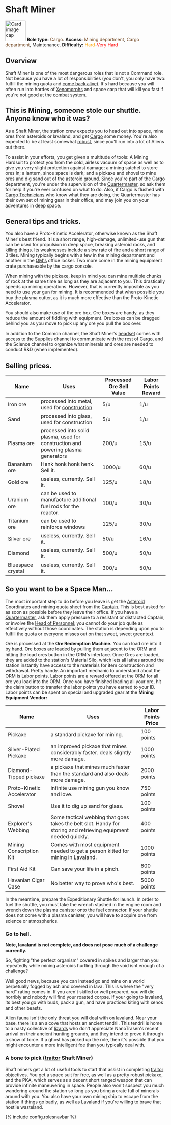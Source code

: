 # Shaft Miner

<div class="card bg-dark text-white">
    <div class="card-body">
        <div class="card-img-top d-flex align-items-center">
            <div>
                <img class="img-fluid" width=64 src="https://raw.githubusercontent.com/unitystation/unitystation-wiki/master/docs/assets/images/jobs/Generic_miner.png" alt="Card image cap">
                <b>Role type:</b> <font color= "#734823">Cargo</font>. <b>Access:</b> <font color="#734823">Mining department</font>, <font color="#734823">Cargo department</font>, Maintenance. <b>Difficulty:</b> <font color="Orange">Hard</font>-<font color="Red">Very Hard</font>
            </div>
        </div>
    </div>
</div>

## Overview

Shaft Miner is one of the most dangerous roles that is not a Command role. Not because you have a lot of responsibilities (you don't, you only have two: fulfill the mining quota and [come back alive](So-close-to-impossible-that-it-might-as-well-not-even-exist.md)). It's hard because you will often run into hordes of [Xenomorphs](Xenomorph.md) and space carp that will kill you fast if you're not good at the [combat](Combat.md) system.

## This is Mining, someone stole our shuttle. Anyone know who it was?

As a Shaft Miner, the station crew expects you to head out into space, mine ores from asteroids or lavaland, and get [Cargo](Cargo-Technician.md) some money. You're also expected to be at least somewhat [robust](Combat.md), since you'll run into a lot of Aliens out there.

To assist in your efforts, you get given a multitude of tools: A Mining Hardsuit to protect you from the cold, airless vacuum of space as well as to give you very slight protection against damage; a mining satchel to store ores in; a lantern, since space is dark; and a pickaxe and shovel to mine ores and dig sand out of the asteroid ground. Since you're part of the Cargo department, you're under the supervision of the [Quartermaster](Quartermaster.md), so ask them for help if you're ever confused on what to do. Also, if Cargo is flushed with [Cargo Technicians](Cargo-Technician.md) who know what they are doing, the Quartermaster has their own set of mining gear in their office, and may join you on your adventures in deep space.

## General tips and tricks.

You also have a Proto-Kinetic Accelerator, otherwise known as the Shaft Miner's best friend. It is a short range, high-damage, unlimited-use gun that can be used for propulsion in deep space, breaking asteroid rocks, and killing things. Its weaknesses include a slow rate of fire and a short range of 3 tiles. Mining typically begins with a few in the mining department and another in the [QM's](Quartermaster.md) office locker. Two more come in the mining equipment crate purchaseable by the cargo console.

When mining with the pickaxe, keep in mind you can mine multiple chunks of rock at the same time as long as they are adjacent to you. This drastically speeds up mining operations. However, that is currently imposible as you need to use your gun for mining. It is recommended that when possible you buy the plasma cutter, as it is much more effective than the Proto-Kinetic Accelerator.

You should also make use of the ore box. Ore boxes are handy, as they reduce the amount of fiddling with equipment. Ore boxes can be dragged behind you as you move to pick up any ore you pull the box over.

In addition to the Common channel, the Shaft Miner's [headset](Headset.md) comes with access to the Supplies channel to communicate with the rest of [Cargo](Cargo-Technician.md), and the Science channel to organize what minerals and ores are needed to conduct R&D (when implemented).

## Selling prices.

| Name              | Uses                                                         | Processed Ore Sell Value |  Labor Points Reward |
| ----------------- | ------------------------------------------------------------ | -------------------- | -------------------- |
| Iron ore          | processed into metal, used for [construction](Construction.md)| 5/u                  | 1/u |
| Sand              | processed into glass, used for construction                  | 5/u                  | 1/u |
| Plasma ore        | processed into solid plasma, used for construction and powering plasma generators | 200/u                | 15/u |
| Bananium ore      | Henk honk honk henk. Sell it.                                | 1000/u               | 60/u |
| Gold ore          | useless, currently. Sell it.                                 | 125/u                | 18/u |
| Uranium ore       | can be used to manufacture additional fuel rods for the reactor. | 100/u                | 30/u |
| Titanium ore      | can be used to reinforce windows           | 125/u                | 30/u |
| Silver ore        | useless, currently. Sell it.                                 | 50/u                 | 16/u |
| Diamond           | useless, currently. Sell it.                                 | 500/u                | 50/u |
| Bluespace crystal | useless, currently. Sell it.                                 | 300/u                | 50/u |

## So you want to be a Space Man...

The most important step to do before you leave is get the [Asteroid](Asteroid.md) Coordinates and mining quota sheet from the [Captain](Captain.md). This is best asked for as soon as possible before they leave their office. If you have a [Quartermaster](Quartermaster.md), ask them apply pressure to a resistant or distracted Captain, or involve the [Head of Personnel](HoP.md); you cannot do your job quite as effectively without those coordinates. The station is depending upon you to fulfill the quota or everyone misses out on that sweet, sweet greentext.

Ore is processed at the **Ore Redemption Machine.** You can load ore into it by hand. Ore boxes are loaded by pulling them adjacent to the ORM and hitting the load ores button in the ORM's interface. Once Ores are loaded, they are added to the station's Material Silo, which lets all lathes around the station instantly have access to the materials for item construction and withdrawal. Pretty handy. An important mechanic to understand about the ORM is Labor points. Labor points are a reward offered at the ORM for all ore you load into the ORM. Once you have finished loading all your ore, hit the claim button to transfer the labor points you have earned to your ID. Labor points can be spent on special and upgraded gear at the **Mining Equipment Vendor:**


| Name              | Uses                                                         | Labor Points Price |
| ----------------- | ------------------------------------------------------------ | -------------------- |
| Pickaxe        | a standard pickaxe for mining. | 100 points                |
| Silver-Plated Pickaxe            | an improved pickaxe that mines considerably faster. deals slightly more damage.                  | 1000 points                 |
| Diamond-Tipped pickaxe       | a pickaxe that mines much faster than the standard and also deals more damage. | 2000 points                |
| Proto-Kinetic Accelerator     | infinite use mining gun you know and love.                                | 750 points              |
| Shovel         | Use it to dig up sand for glass.                                | 100 points               |
| Explorer's Webbing      | Some tactical webbing that goes takes the belt slot. Handy for storing and retrieving equipment needed quickly. | 400 points               |
| Mining Conscription Kit     | Comes with most equipment needed to get a person kitted for mining in Lavaland.         | 1000 points                |
| First Aid Kit        | Can save your life in a pinch.                                 | 600 points                |
| Havanian Cigar Case           | No better way to prove who's best.                                | 5000 points                |


In the meantime, prepare the Expeditionary Shuttle for launch. In order to fuel the shuttle, you must take the wrench stashed in the engine room and wrench down the plasma canister onto the fuel connector. If your shuttle does not come with a plasma canister, you will have to acquire one from science or atmospherics.

### Go to hell.

**Note, lavaland is not complete, and does not pose much of a challenge currently.**

So, fighting "the perfect organism" covered in spikes and larger than you repeatedly while mining asteroids hurtling through the void isnt enough of a challenge? 

Well good news, because you can instead go and mine on a world perpetually fogged by ash and covered in lava. This is where the "very hard" rating comes in. If you aren't skilled or well prepared, you will die horribly and nobody will find your roasted corpse. If your going to lavaland, its best you go with buds, pack a gun, and have practiced kiting with xenos and other beasts. 

Alien fauna isn't the only threat you will deal with on lavaland. Near your base, there is a an alcove that hosts an ancient tendril. This tendril is home to a nasty collective of [lizards](ashwalker.md) who don't appreciate NanoTrasen's recent arrival on their ancient hunting grounds, and they intend to prove it through a show of force. If a ghost has picked up the role, then it's possible that you might encounter a more intelligent foe than you typically deal with. 

### A bone to pick ([traitor](traitor.md) Shaft Miner)

Shaft miners get a lot of useful tools to start that assist in completing [traitor](traitor.md) objectives. You get a space suit for free, as well as a pretty robust pickaxe, and the PKA, which serves as a decent short ranged weapon that can provide infinite maneuvering in space. People also won't suspect you much wandering around the station so long as you bring a crate full of minerals around with you. You also have your own mining ship to escape from the station if things go badly, as well as Lavaland if you're willing to brave that hostile wasteland.



 {% include config.rolesnavbar %}
